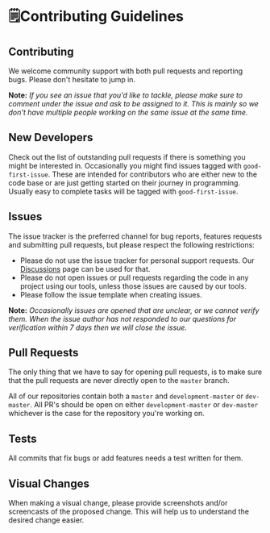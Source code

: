 # 🗒️Contributing Guidelines

## Contributing
We welcome community support with both pull requests and reporting bugs. Please don't hesitate to jump in. 

**Note:** _If you see an issue that you'd like to tackle, please make sure to comment under the issue and ask to be assigned to it. This is mainly so we don't have multiple people working on the same issue at the same time._

## New Developers
Check out the list of outstanding pull requests if there is something you might be interested in. Occasionally you might find issues tagged with `good-first-issue`. These are intended for contributors who are either new to the code base or are just getting started on their journey in programming. Usually easy to complete tasks will be tagged with `good-first-issue`.

## Issues
The issue tracker is the preferred channel for bug reports, features requests and submitting pull requests, but please respect the following restrictions:
- Please do not use the issue tracker for personal support requests. Our [Discussions](https://github.com/orgs/Path-of-Tools/discussions/) page can be used for that.
- Please do not open issues or pull requests regarding the code in any project using our tools, unless those issues are caused by our tools.
- Please follow the issue template when creating issues. 
  
**Note:** _Occasionally issues are opened that are unclear, or we cannot verify them. When the issue author has not responded to our questions for verification within 7 days then we will close the issue._

## Pull Requests
The only thing that we have to say for opening pull requests, is to make sure that the pull requests are never directly open to the `master` branch. 

All of our repositories contain both a `master` and `development-master` or `dev-master`. All PR's should be open on either `development-master` or `dev-master` whichever is the case for the repository you're working on.

## Tests
All commits that fix bugs or add features needs a test written for them. 

## Visual Changes
When making a visual change, please provide screenshots and/or screencasts of the proposed change. This will help us to understand the desired change easier.
